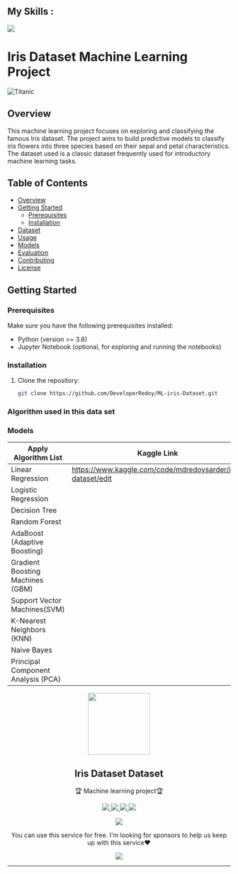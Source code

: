 ## My Skills : 

<img src="https://readme-typing-svg.demolab.com?font=Fira+Code&size=25&pause=1000&color=FF00FF&random=false&width=435&lines=I+am+a+Python+Developer;I+am+a+Software+Developer;I+am+a+ML-Engineer;I+am+a+problem+solver">

# Iris Dataset Machine Learning Project

![Titanic](https://www.embedded-robotics.com/wp-content/uploads/2022/01/Iris-Dataset-Classification.png)

## Overview

This machine learning project focuses on exploring and classifying the famous Iris dataset. The project aims to build predictive models to classify iris flowers into three species based on their sepal and petal characteristics. The dataset used is a classic dataset frequently used for introductory machine learning tasks.

## Table of Contents

- [Overview](#overview)
- [Getting Started](#getting-started)
  - [Prerequisites](#prerequisites)
  - [Installation](#installation)
- [Dataset](#dataset)
- [Usage](#usage)
- [Models](#models)
- [Evaluation](#evaluation)
- [Contributing](#contributing)
- [License](#license)

## Getting Started

### Prerequisites

Make sure you have the following prerequisites installed:

- Python (version >= 3.6)
- Jupyter Notebook (optional, for exploring and running the notebooks)

### Installation

1. Clone the repository:

   ```bash
   git clone https://github.com/DeveloperRedoy/ML-iris-Dataset.git

### Algorithm used in this data set
### Models

| Apply Algorithm List                | Kaggle Link                                                  |
|-------------------------------------|--------------------------------------------------------------|
| Linear Regression                   | https://www.kaggle.com/code/mdredoysarder/iris-dataset/edit  |
| Logistic Regression                 |                                                              |
| Decision Tree                       |                                                              |
| Random Forest                       |                                                              |
| AdaBoost (Adaptive Boosting)        |                                                              |
| Gradient Boosting Machines (GBM)    |                                                              |
| Support Vector Machines(SVM)        |                                                              |
| K-Nearest Neighbors (KNN)           |                                                              |
| Naive Bayes                         |                                                              |
| Principal Component Analysis (PCA)  |  


<p align="center">
  <img width="140" src="https://user-images.githubusercontent.com/6661165/91657958-61b4fd00-eb00-11ea-9def-dc7ef5367e34.png" />
  <h2 align="center">Iris Dataset Dataset</h2>
  <p align="center">🏆 Machine learning project🏆</p>
<p align="center">
  <a href="https://github.com/Redoy365?tab=repositories">
    <img src="https://img.shields.io/github/issues/ryo-ma/github-profile-trophy"/>
  </a>
  <a href="https://www.hackerrank.com/profile/syber_redoy_php">
    <img src="https://img.shields.io/github/forks/ryo-ma/github-profile-trophy"/>
  </a>
  <a href="https://redoy365.github.io/realtime/">
    <img src="https://img.shields.io/github/stars/ryo-ma/github-profile-trophy"/>
  </a>
    <a href="https://www.linkedin.com/in/md-redoy-70928b206/">
    <img src="https://img.shields.io/github/license/ryo-ma/github-profile-trophy"/>
  </a>
</p>
<p align="center">
  </a>
    <a href="https://twitter.com/FreelancerRedoy">
    <img src="https://img.shields.io/twitter/url?style=social&url=https%3A%2F%2Fgithub.com%2Fryo-ma%2Fgithub-profile-trophy"/>
  </a>
</p>
<p align="center">
  You can use this service for free. I'm looking for sponsors to help us keep up with this service❤️
</p>
<p align="center">
  <a href="https://github.com/Redoy365/ML-Project">
    <img src="https://img.shields.io/static/v1?label=Sponsor&message=%E2%9D%A4&logo=GitHub&color=ff69b4"/>
  </a>
</p>

<hr>

